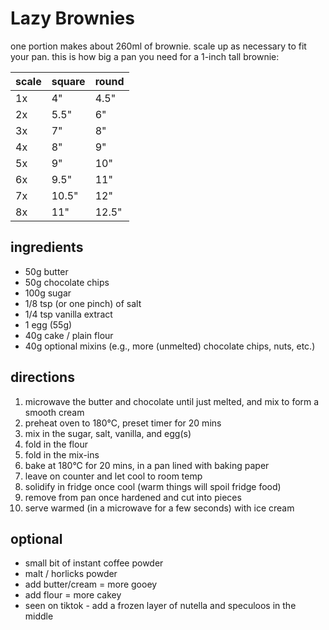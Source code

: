 # Lazy Brownies

one portion makes about 260ml of brownie.
scale up as necessary to fit your pan.
this is how big a pan you need for a 1-inch tall brownie:

| scale | square | round |
|-------|--------|-------|
| 1x    | 4"     | 4.5"  |
| 2x    | 5.5"   | 6"    |
| 3x    | 7"     | 8"    |
| 4x    | 8"     | 9"    |
| 5x    | 9"     | 10"   |
| 6x    | 9.5"   | 11"   |
| 7x    | 10.5"  | 12"   |
| 8x    | 11"    | 12.5" |

## ingredients

* 50g butter
* 50g chocolate chips
* 100g sugar
* 1/8 tsp (or one pinch) of salt
* 1/4 tsp vanilla extract
* 1 egg (55g)
* 40g cake / plain flour
* 40g optional mixins (e.g., more (unmelted) chocolate chips, nuts, etc.)

## directions

1. microwave the butter and chocolate until just melted, and mix to form a smooth cream
2. preheat oven to 180°C, preset timer for 20 mins
3. mix in the sugar, salt, vanilla, and egg(s)
4. fold in the flour
5. fold in the mix-ins
6. bake at 180°C for 20 mins, in a pan lined with baking paper
7. leave on counter and let cool to room temp
8. solidify in fridge once cool (warm things will spoil fridge food)
9. remove from pan once hardened and cut into pieces
10. serve warmed (in a microwave for a few seconds) with ice cream

## optional

* small bit of instant coffee powder
* malt / horlicks powder
* add butter/cream = more gooey
* add flour = more cakey
* seen on tiktok - add a frozen layer of nutella and speculoos in the middle
